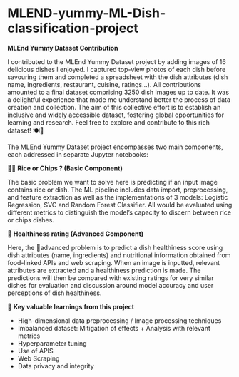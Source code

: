 # MLEND-yummy-ML-Dish-classification-project

**MLEnd Yummy Dataset Contribution**

I contributed to the MLEnd Yummy Dataset project by adding images of 16 delicious dishes I enjoyed. I captured top-view photos of each dish before savouring them and completed a spreadsheet with the dish attributes (dish name, ingredients, restaurant, cuisine, ratings...). All contributions amounted to a final dataset comprising 3250 dish images up to date. It was a delightful experience that made me understand better the process of data creation and collection. The aim of this collective effort is to establish an inclusive and widely accessible dataset, fostering global opportunities for learning and research. Feel free to explore and contribute to this rich dataset! 🍽️📸


The MLEnd Yummy Dataset project encompasses two main components, each addressed in separate Jupyter notebooks:

🍟🍚 **Rice or  Chips ? (Basic Component)**

The basic problem we want to solve here is predicting if an input image contains rice or dish. The ML pipeline includes data import, preprocessing, and feature extraction as well as the implementations of 3 models: Logistic Regression, SVC and Random Forest Classifier. All would be evaluated using different metrics to distinguish the model’s capacity to discern between rice or chips dishes.


🥑 **Healthiness rating (Advanced Component)**

Here, the 🌱advanced problem is to predict a dish healthiness score using dish attributes (name, ingredients) and nutritional information obtained from food-linked APIs and web scraping. When an image is inputted, relevant attributes are extracted and a healthiness prediction is made. The predictions will then be compared with existing ratings for very similar dishes for evaluation and discussion around model accuracy and user perceptions of dish healthiness. 


🌱 **Key valuable learnings from this project**
- High-dimensional data preprocessing / Image processing techniques
- Imbalanced dataset: Mitigation of effects + Analysis with relevant metrics 
- Hyperparameter tuning
- Use of APIS
- Web Scraping
- Data privacy and integrity


